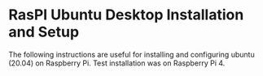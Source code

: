 # RasPI Ubuntu Desktop Installation and Setup

The following instructions are useful for installing and configuring ubuntu (20.04) on Raspberry Pi. Test installation was on Raspberry Pi 4.



